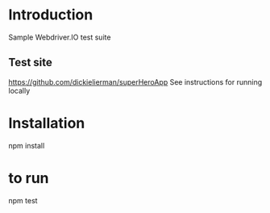 # Introduction

Sample Webdriver.IO test suite

## Test site

https://github.com/dickielierman/superHeroApp
See instructions for running locally

# Installation

npm install

# to run

npm test
